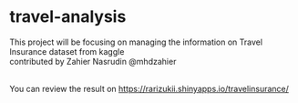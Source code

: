 # travel-analysis
This project will be focusing on managing the information on Travel Insurance dataset from kaggle <br>
contributed by Zahier Nasrudin @mhdzahier<br><br>

You can review the result on https://rarizukii.shinyapps.io/travelinsurance/

